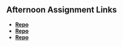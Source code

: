 ## Afternoon Assignment Links

* **[Repo](https://github.com/LanceFontanilla/chores)**
* **[Repo](https://github.com/LanceFontanilla/<ASSIGNMENT_REPO>)**
* **[Repo](https://github.com/LanceFontanilla/<ASSIGNMENT_REPO>)**
